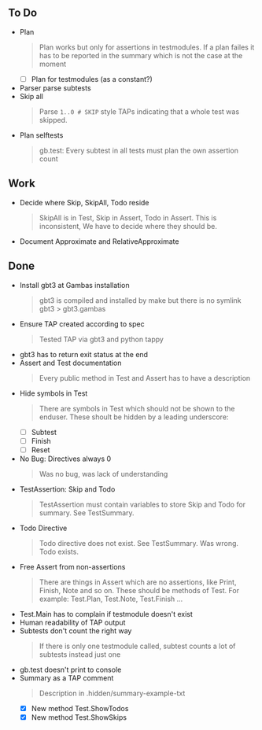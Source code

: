## To Do

- Plan
    > Plan works but only for assertions in testmodules. If a plan failes it has to be reported in the summary which is not the case at the moment
    * [ ] Plan for testmodules (as a constant?)
- Parser parse subtests
- Skip all
    > Parse `1..0 # SKIP` style TAPs indicating that a whole test was skipped.
- Plan selftests
    > gb.test: Every subtest in all tests must plan the own assertion count

## Work

- Decide where Skip, SkipAll, Todo reside
    > SkipAll is in Test, Skip in Assert, Todo in Assert. This is inconsistent, We have to decide where they should be.
- Document Approximate and RelativeApproximate

## Done

- Install gbt3 at Gambas installation
    > gbt3 is compiled and installed by make but there is no symlink gbt3 > gbt3.gambas
- Ensure TAP created according to  spec
    > Tested TAP via gbt3 and python tappy
- gbt3 has to return exit status at the end
- Assert and Test documentation
    > Every public method in Test and Assert has to have a description
- Hide symbols in Test
    > There are symbols in Test which should not be shown to the enduser. These shoult be hidden by a leading underscore:
    * [ ] Subtest
    * [ ] Finish
    * [ ] Reset
- No Bug: Directives always 0
    > Was no bug, was lack of understanding
- TestAssertion: Skip and Todo
    > TestAssertion must contain variables to store Skip and Todo for summary. See TestSummary.
- Todo Directive
    > Todo directive does not exist. See TestSummary. Was wrong. Todo exists.
- Free Assert from non-assertions
    > There are things in Assert which are no assertions, like Print, Finish, Note and so on. These should be methods of Test. For example: Test.Plan, Test.Note, Test.Finish ...
- Test.Main has to complain if testmodule doesn't exist
- Human readability of TAP output
- Subtests don't count the right way
    > If there is only one testmodule called, subtest counts a lot of subtests instead just one
- gb.test doesn't print to console
- Summary as a TAP comment
    > Description in .hidden/summary-example-txt
    * [x] New method Test.ShowTodos
    * [x] New method Test.ShowSkips
